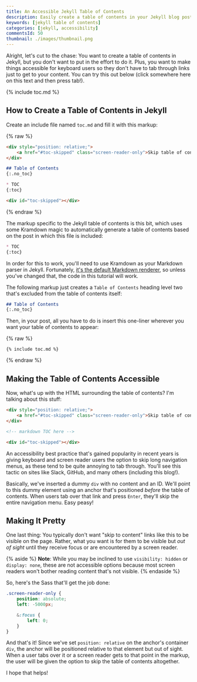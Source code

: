```yaml
---
title: An Accessible Jekyll Table of Contents
description: Easily create a table of contents in your Jekyll blog posts with one simple include, with a skip navigation link to make things accessible for keyboard users.
keywords: [jekyll table of contents]
categories: [jekyll, accessibility]
commentsId: 50
thumbnail: ./images/thumbnail.png
---
```


Alright, let's cut to the chase: You want to create a table of contents in Jekyll, but you don't want to put in the effort to do it. Plus, you want to make things accessible for keyboard users so they don't have to tab through links just to get to your content. You can try this out below (click somewhere here on this text and then press tab!).

{% include toc.md %}

## How to Create a Table of Contents in Jekyll

Create an include file named `toc.md` and fill it with this markup:

{% raw %}
```markdown {data-file="_includes/toc.md" data-copyable=true}
<div style="position: relative;">
    <a href="#toc-skipped" class="screen-reader-only">Skip table of contents</a>
</div>

## Table of Contents
{:.no_toc}

* TOC
{:toc}

<div id="toc-skipped"></div>
```
{% endraw %}

The markup specific to the Jekyll table of contents is this bit, which uses some Kramdown magic to automatically generate a table of contents based on the post in which this file is included:

```markdown
* TOC
{:toc}
```

In order for this to work, you'll need to use Kramdown as your Markdown parser in Jekyll. Fortunately, [it's the default Markdown renderer](https://jekyllrb.com/docs/configuration/markdown/), so unless you've changed that, the code in this tutorial will work.

The following markup just creates a `Table of Contents` heading level two that's excluded from the table of contents itself:

```markdown
## Table of Contents
{:.no_toc}
```

Then, in your post, all you have to do is insert this one-liner wherever you want your table of contents to appear:

{% raw %}
```liquid {data-copyable=true}
{% include toc.md %}
```
{% endraw %}

## Making the Table of Contents Accessible

Now, what's up with the HTML surrounding the table of contents? I'm talking about this stuff:

```html
<div style="position: relative;">
    <a href="#toc-skipped" class="screen-reader-only">Skip table of contents</a>
</div>

<!-- markdown TOC here -->

<div id="toc-skipped"></div>
```

An accessibility best practice that's gained popularity in recent years is giving keyboard and screen reader users the option to skip long navigation menus, as these tend to be quite annoying to tab through. You'll see this tactic on sites like Slack, GitHub, and many others (including this blog!).

Basically, we've inserted a dummy `div` with no content and an ID. We'll point to this dummy element using an anchor that's positioned *before* the table of contents. When users tab over that link and press `Enter`, they'll skip the entire navigation menu. Easy peasy!

## Making It Pretty

One last thing: You typically don't want "skip to content" links like this to be visible on the page. Rather, what you want is for them to be visible but *out of sight* until they receive focus or are encountered by a screen reader.

{% aside %}
  **Note**: While you may be inclined to use `visibility: hidden` or `display: none`, these are not accessible options because most screen readers won't bother reading content that's not visible.
{% endaside %}

So, here's the Sass that'll get the job done:

```scss {data-file="_sass/someSassFile.scss" data-copyable=true}
.screen-reader-only {
    position: absolute;
    left: -5000px;

    &:focus {
        left: 0;
    }
}
```

And that's it! Since we've set `position: relative` on the anchor's container `div`, the anchor will be positioned relative to that element but out of sight. When a user tabs over it or a screen reader gets to that point in the markup, the user will be given the option to skip the table of contents altogether.

I hope that helps!
